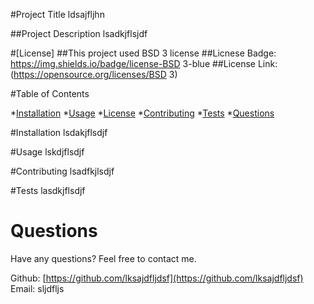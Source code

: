 
#Project Title
ldsajfljhn 
      
##Project Description 
lsadkjflsjdf

#[License]
##This project used BSD 3 license
##Licnese Badge: https://img.shields.io/badge/license-BSD 3-blue
##License Link: 
    (https://opensource.org/licenses/BSD 3)
      
#Table of Contents

*[Installation](#Installation)
*[Usage](#usage)
*[License](#license)
*[Contributing](#contribute)
*[Tests](#test)
*[Questions](#questions)

#Installation
lsdakjflsdjf

#Usage
lskdjflsdjf

#Contributing
lsadfkjlsdjf

#Tests
lasdkjflsdjf

# Questions

Have any questions? Feel free to contact me.

Github: [https://github.com/lksajdfljdsf](https://github.com/lksajdfljdsf)
Email: sljdfljs
